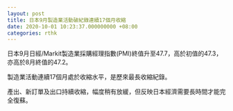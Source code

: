 ```yaml
---
layout: post
title: 日本9月製造業活動破紀錄連續17個月收縮
date: 2020-10-01 10:23:37.000000000 +08:00
categories: rthk
---
```


日本9月日經/Markit製造業採購經理指數(PMI)終值升至47.7，高於初值的47.3，亦高於8月終值的47.2。

製造業活動連續17個月處於收縮水平，是歷來最長收縮紀錄。

產出、新訂單及出口持續收縮，幅度稍有放緩，但反映日本經濟需要長時間才能完全復蘇。
